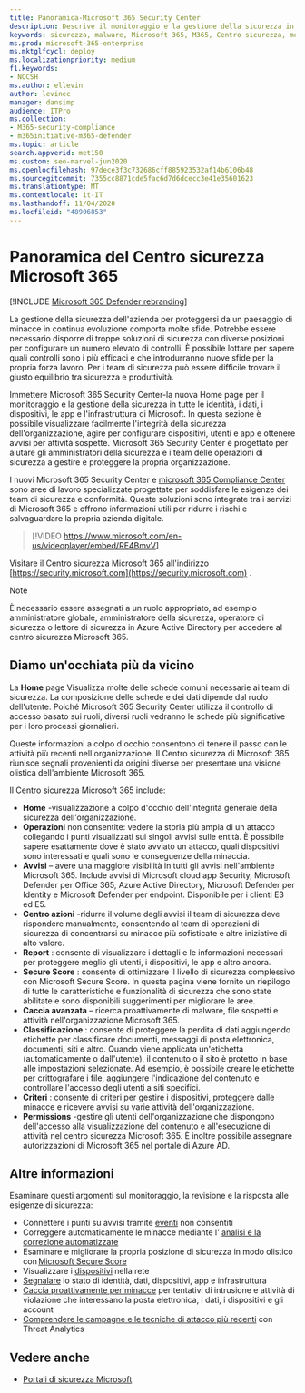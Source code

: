 ```yaml
---
title: Panoramica-Microsoft 365 Security Center
description: Descrive il monitoraggio e la gestione della sicurezza in tutte le identità, i dati, i dispositivi e le app Microsoft con Microsoft 365 Security.
keywords: sicurezza, malware, Microsoft 365, M365, Centro sicurezza, monitoraggio, report, identità, dati, dispositivi, app
ms.prod: microsoft-365-enterprise
ms.mktglfcycl: deploy
ms.localizationpriority: medium
f1.keywords:
- NOCSH
ms.author: ellevin
author: levinec
manager: dansimp
audience: ITPro
ms.collection:
- M365-security-compliance
- m365initiative-m365-defender
ms.topic: article
search.appverid: met150
ms.custom: seo-marvel-jun2020
ms.openlocfilehash: 97dece3f3c732686cff885923532af14b6106b48
ms.sourcegitcommit: 7355cc8871cde5fac6d7d6dcecc3e41e35601623
ms.translationtype: MT
ms.contentlocale: it-IT
ms.lasthandoff: 11/04/2020
ms.locfileid: "48906853"
---
```

# <a name="overview-of-the-microsoft-365-security-center"></a>Panoramica del Centro sicurezza Microsoft 365

[!INCLUDE [Microsoft 365 Defender rebranding](../includes/microsoft-defender.md)]


La gestione della sicurezza dell'azienda per proteggersi da un paesaggio di minacce in continua evoluzione comporta molte sfide. Potrebbe essere necessario disporre di troppe soluzioni di sicurezza con diverse posizioni per configurare un numero elevato di controlli. È possibile lottare per sapere quali controlli sono i più efficaci e che introdurranno nuove sfide per la propria forza lavoro. Per i team di sicurezza può essere difficile trovare il giusto equilibrio tra sicurezza e produttività.

Immettere Microsoft 365 Security Center-la nuova Home page per il monitoraggio e la gestione della sicurezza in tutte le identità, i dati, i dispositivi, le app e l'infrastruttura di Microsoft. In questa sezione è possibile visualizzare facilmente l'integrità della sicurezza dell'organizzazione, agire per configurare dispositivi, utenti e app e ottenere avvisi per attività sospette. Microsoft 365 Security Center è progettato per aiutare gli amministratori della sicurezza e i team delle operazioni di sicurezza a gestire e proteggere la propria organizzazione.

I nuovi Microsoft 365 Security Center e [microsoft 365 Compliance Center](https://docs.microsoft.com/microsoft-365/compliance/microsoft-365-compliance-center) sono aree di lavoro specializzate progettate per soddisfare le esigenze dei team di sicurezza e conformità. Queste soluzioni sono integrate tra i servizi di Microsoft 365 e offrono informazioni utili per ridurre i rischi e salvaguardare la propria azienda digitale.

>[!VIDEO https://www.microsoft.com/en-us/videoplayer/embed/RE4BmvV]

Visitare il Centro sicurezza Microsoft 365 all'indirizzo [https://security.microsoft.com](https://security.microsoft.com) . 

> [!NOTE]
> È necessario essere assegnati a un ruolo appropriato, ad esempio amministratore globale, amministratore della sicurezza, operatore di sicurezza o lettore di sicurezza in Azure Active Directory per accedere al centro sicurezza Microsoft 365.


## <a name="lets-take-a-closer-look"></a>Diamo un'occhiata più da vicino

La **Home** page Visualizza molte delle schede comuni necessarie ai team di sicurezza. La composizione delle schede e dei dati dipende dal ruolo dell'utente. Poiché Microsoft 365 Security Center utilizza il controllo di accesso basato sui ruoli, diversi ruoli vedranno le schede più significative per i loro processi giornalieri.  

Queste informazioni a colpo d'occhio consentono di tenere il passo con le attività più recenti nell'organizzazione. Il Centro sicurezza di Microsoft 365 riunisce segnali provenienti da origini diverse per presentare una visione olistica dell'ambiente Microsoft 365.

Il Centro sicurezza Microsoft 365 include:

* **Home** -visualizzazione a colpo d'occhio dell'integrità generale della sicurezza dell'organizzazione.
* **Operazioni** non consentite: vedere la storia più ampia di un attacco collegando i punti visualizzati sui singoli avvisi sulle entità. È possibile sapere esattamente dove è stato avviato un attacco, quali dispositivi sono interessati e quali sono le conseguenze della minaccia.
* **Avvisi** – avere una maggiore visibilità in tutti gli avvisi nell'ambiente Microsoft 365. Include avvisi di Microsoft cloud app Security, Microsoft Defender per Office 365, Azure Active Directory, Microsoft Defender per Identity e Microsoft Defender per endpoint. Disponibile per i clienti E3 ed E5.  
* **Centro azioni** -ridurre il volume degli avvisi il team di sicurezza deve rispondere manualmente, consentendo al team di operazioni di sicurezza di concentrarsi su minacce più sofisticate e altre iniziative di alto valore.
* **Report** : consente di visualizzare i dettagli e le informazioni necessari per proteggere meglio gli utenti, i dispositivi, le app e altro ancora.
* **Secure Score** : consente di ottimizzare il livello di sicurezza complessivo con Microsoft Secure Score. In questa pagina viene fornito un riepilogo di tutte le caratteristiche e funzionalità di sicurezza che sono state abilitate e sono disponibili suggerimenti per migliorare le aree.
* **Caccia avanzata** – ricerca proattivamente di malware, file sospetti e attività nell'organizzazione Microsoft 365.
* **Classificazione** : consente di proteggere la perdita di dati aggiungendo etichette per classificare documenti, messaggi di posta elettronica, documenti, siti e altro. Quando viene applicata un'etichetta (automaticamente o dall'utente), il contenuto o il sito è protetto in base alle impostazioni selezionate. Ad esempio, è possibile creare le etichette per crittografare i file, aggiungere l'indicazione del contenuto e controllare l'accesso degli utenti a siti specifici.
* **Criteri** : consente di criteri per gestire i dispositivi, proteggere dalle minacce e ricevere avvisi su varie attività dell'organizzazione.
* **Permissions** -gestire gli utenti dell'organizzazione che dispongono dell'accesso alla visualizzazione del contenuto e all'esecuzione di attività nel centro sicurezza Microsoft 365. È inoltre possibile assegnare autorizzazioni di Microsoft 365 nel portale di Azure AD.

## <a name="learn-more"></a>Altre informazioni

Esaminare questi argomenti sul monitoraggio, la revisione e la risposta alle esigenze di sicurezza:

- Connettere i punti su avvisi tramite [eventi](incident-queue.md) non consentiti
- Correggere automaticamente le minacce mediante l' [analisi e la correzione automatizzate](mtp-autoir.md)
- Esaminare e migliorare la propria posizione di sicurezza in modo olistico con [Microsoft Secure Score](microsoft-secure-score.md)
- Visualizzare i [dispositivi](device-profile.md) nella rete
- [Segnalare](monitoring-and-reporting.md) lo stato di identità, dati, dispositivi, app e infrastruttura
- [Caccia proattivamente per minacce](advanced-hunting-overview.md) per tentativi di intrusione e attività di violazione che interessano la posta elettronica, i dati, i dispositivi e gli account
- [Comprendere le campagne e le tecniche di attacco più recenti](latest-attack-campaigns.md) con Threat Analytics

## <a name="see-also"></a>Vedere anche

- [Portali di sicurezza Microsoft](portals.md)
